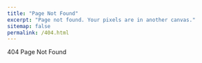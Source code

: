 ```yaml
---
title: "Page Not Found"
excerpt: "Page not found. Your pixels are in another canvas."
sitemap: false
permalink: /404.html
---
```

404 Page Not Found